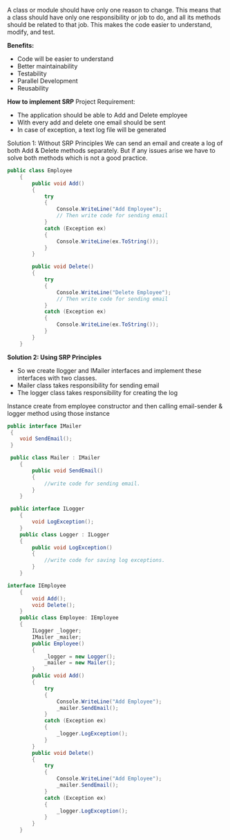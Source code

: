 A class or module should have only one reason to change. This means that a class should have only one responsibility or job to do, and all its methods should be related to that job. This makes the code easier to understand, modify, and test.


**Benefits:**
- Code will be easier to understand
- Better maintainability
- Testability
- Parallel Development
- Reusability

**How to implement SRP**
Project Requirement:

- The application should be able to Add and Delete employee
- With every add and delete one email should be sent
- In case of exception, a text log file will be generated

Solution 1: Without SRP Principles
We can send an email and create a log of both Add & Delete methods separately. But if any issues arise we have to solve both methods which is not a good practice.

```csharp
public class Employee
    {
        public void Add()
        {
            try
            {
                Console.WriteLine("Add Employee");
                // Then write code for sending email
            }
            catch (Exception ex)
            {
                Console.WriteLine(ex.ToString());
            }
        }

        public void Delete()
        {
            try
            {
                Console.WriteLine("Delete Employee");
                // Then write code for sending email
            }
            catch (Exception ex) 
            {
                Console.WriteLine(ex.ToString()); 
            }
        }
    }
```

**Solution 2:  Using SRP Principles**

- So we create Ilogger and IMailer interfaces and implement these interfaces with two classes. 
- Mailer class takes responsibility for sending email
- The logger class takes responsibility for creating the log

Instance create from employee constructor and then calling email-sender & logger method using those instance


```csharp
public interface IMailer
 {
    void SendEmail();
 }

 public class Mailer : IMailer
    {
        public void SendEmail()
        {
            //write code for sending email.
        }
    }
```

```csharp
 public interface ILogger
    {
        void LogException();
    }
    public class Logger : ILogger
    {
        public void LogException()
        {
            //write code for saving log exceptions.
        }
    }
```

```csharp
interface IEmployee
    {
        void Add();
        void Delete();
    }
    public class Employee: IEmployee
    {
        ILogger _logger;
        IMailer _mailer;
        public Employee()
        {
            _logger = new Logger();
            _mailer = new Mailer();
        }   
        public void Add()
        {
            try
            {
                Console.WriteLine("Add Employee");
                _mailer.SendEmail();
            }
            catch (Exception ex)
            {
                _logger.LogException();
            }
        }
        public void Delete()
        {
            try
            {
                Console.WriteLine("Add Employee");
                _mailer.SendEmail();
            }
            catch (Exception ex)
            {
                _logger.LogException();
            }
        }
    }
```

